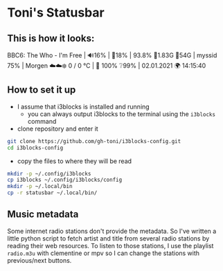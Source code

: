 # Toni's Statusbar

## This is how it looks:

BBC6: The Who - I'm Free | 🔊16% | 🔆18% | 93.8% 🐏1.83G 💾54G | myssid 75% | Morgen ☁️☁️❄️ 0 / 0 °C | 🔌 100% ❔99% | 02.01.2021 🌍 14:15:40

## How to set it up
* I assume that i3blocks is installed and running
    * you can always output i3blocks to the terminal using the `i3blocks` command
* clone repository and enter it
``` bash
git clone https://github.com/gh-toni/i3blocks-config.git
cd i3blocks-config
```
* copy the files to where they will be read
``` bash
mkdir -p ~/.config/i3blocks
cp i3blocks ~/.config/i3blocks/config
mkdir -p ~/.local/bin
cp -r statusbar ~/.local/bin/
```

## Music metadata
Some internet radio stations don't provide the metadata.
So I've written a little python script to fetch artist and title from several radio stations by reading their web resources.
To listen to those stations, I use the playlist `radio.m3u` with clementine or mpv so I can change the stations with previous/next buttons.
